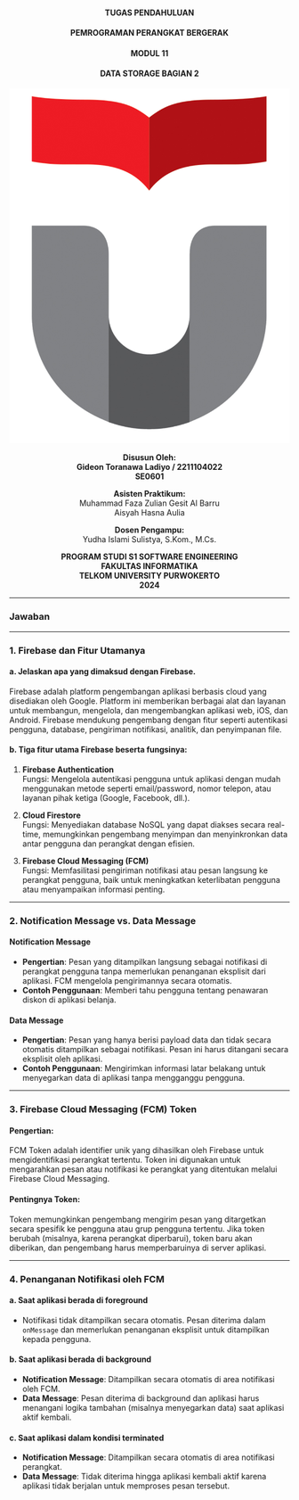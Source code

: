 <div style="text-align: center;">

#### TUGAS PENDAHULUAN  
#### PEMROGRAMAN PERANGKAT BERGERAK  
#### MODUL 11
#### DATA STORAGE BAGIAN 2

![Screenshot Code](../../cover_tp/logo.png)

**Disusun Oleh:**  
**Gideon Toranawa Ladiyo / 2211104022**  
**SE0601**  

**Asisten Praktikum:**  
Muhammad Faza Zulian Gesit Al Barru  
Aisyah Hasna Aulia  

**Dosen Pengampu:**  
Yudha Islami Sulistya, S.Kom., M.Cs.  


**PROGRAM STUDI S1 SOFTWARE ENGINEERING**  
**FAKULTAS INFORMATIKA**  
**TELKOM UNIVERSITY PURWOKERTO**  
**2024**

</div>

---

### **Jawaban**

---

### **1. Firebase dan Fitur Utamanya**
#### **a. Jelaskan apa yang dimaksud dengan Firebase.**
Firebase adalah platform pengembangan aplikasi berbasis cloud yang disediakan oleh Google. Platform ini memberikan berbagai alat dan layanan untuk membangun, mengelola, dan mengembangkan aplikasi web, iOS, dan Android. Firebase mendukung pengembang dengan fitur seperti autentikasi pengguna, database, pengiriman notifikasi, analitik, dan penyimpanan file.

#### **b. Tiga fitur utama Firebase beserta fungsinya:**
1. **Firebase Authentication**  
   Fungsi: Mengelola autentikasi pengguna untuk aplikasi dengan mudah menggunakan metode seperti email/password, nomor telepon, atau layanan pihak ketiga (Google, Facebook, dll.).

2. **Cloud Firestore**  
   Fungsi: Menyediakan database NoSQL yang dapat diakses secara real-time, memungkinkan pengembang menyimpan dan menyinkronkan data antar pengguna dan perangkat dengan efisien.

3. **Firebase Cloud Messaging (FCM)**  
   Fungsi: Memfasilitasi pengiriman notifikasi atau pesan langsung ke perangkat pengguna, baik untuk meningkatkan keterlibatan pengguna atau menyampaikan informasi penting.

---

### **2. Notification Message vs. Data Message**
#### **Notification Message**
- **Pengertian**: Pesan yang ditampilkan langsung sebagai notifikasi di perangkat pengguna tanpa memerlukan penanganan eksplisit dari aplikasi. FCM mengelola pengirimannya secara otomatis.
- **Contoh Penggunaan**: Memberi tahu pengguna tentang penawaran diskon di aplikasi belanja.

#### **Data Message**
- **Pengertian**: Pesan yang hanya berisi payload data dan tidak secara otomatis ditampilkan sebagai notifikasi. Pesan ini harus ditangani secara eksplisit oleh aplikasi.
- **Contoh Penggunaan**: Mengirimkan informasi latar belakang untuk menyegarkan data di aplikasi tanpa mengganggu pengguna.

---

### **3. Firebase Cloud Messaging (FCM) Token**
#### **Pengertian**: 
FCM Token adalah identifier unik yang dihasilkan oleh Firebase untuk mengidentifikasi perangkat tertentu. Token ini digunakan untuk mengarahkan pesan atau notifikasi ke perangkat yang ditentukan melalui Firebase Cloud Messaging.

#### **Pentingnya Token**:
Token memungkinkan pengembang mengirim pesan yang ditargetkan secara spesifik ke pengguna atau grup pengguna tertentu. Jika token berubah (misalnya, karena perangkat diperbarui), token baru akan diberikan, dan pengembang harus memperbaruinya di server aplikasi.

---

### **4. Penanganan Notifikasi oleh FCM**
#### **a. Saat aplikasi berada di foreground**  
- Notifikasi tidak ditampilkan secara otomatis. Pesan diterima dalam `onMessage` dan memerlukan penanganan eksplisit untuk ditampilkan kepada pengguna.

#### **b. Saat aplikasi berada di background**  
- **Notification Message**: Ditampilkan secara otomatis di area notifikasi oleh FCM.  
- **Data Message**: Pesan diterima di background dan aplikasi harus menangani logika tambahan (misalnya menyegarkan data) saat aplikasi aktif kembali.

#### **c. Saat aplikasi dalam kondisi terminated**  
- **Notification Message**: Ditampilkan secara otomatis di area notifikasi perangkat.  
- **Data Message**: Tidak diterima hingga aplikasi kembali aktif karena aplikasi tidak berjalan untuk memproses pesan tersebut.